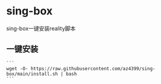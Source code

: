 # sing-box

sing-box一键安装reality脚本

## 一键安装

    ```
    wget -O- https://raw.githubusercontent.com/az4399/sing-box/main/install.sh | bash
    ```
